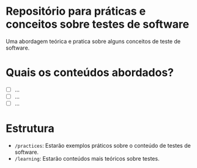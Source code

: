 # Repositório para práticas e conceitos sobre testes de software

Uma abordagem teórica e pratica sobre alguns conceitos de teste de software.

# Quais os conteúdos abordados?

- [ ] ...
- [ ] ...
- [ ] ...

# Estrutura

- `/practices`: Estarão exemplos práticos sobre o conteúdo de testes de software.
- `/learning`: Estarão conteúdos mais teóricos sobre testes.
